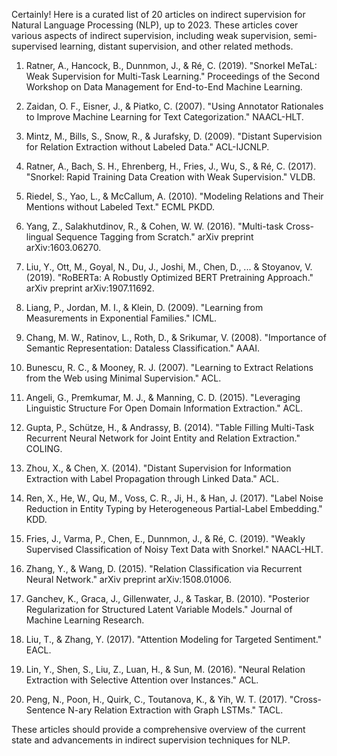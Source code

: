 Certainly! Here is a curated list of 20 articles on indirect supervision for Natural Language Processing (NLP), up to 2023. These articles cover various aspects of indirect supervision, including weak supervision, semi-supervised learning, distant supervision, and other related methods.

1. Ratner, A., Hancock, B., Dunnmon, J., & Ré, C. (2019). "Snorkel MeTaL: Weak Supervision for Multi-Task Learning." Proceedings of the Second Workshop on Data Management for End-to-End Machine Learning.

2. Zaidan, O. F., Eisner, J., & Piatko, C. (2007). "Using Annotator Rationales to Improve Machine Learning for Text Categorization." NAACL-HLT.

3. Mintz, M., Bills, S., Snow, R., & Jurafsky, D. (2009). "Distant Supervision for Relation Extraction without Labeled Data." ACL-IJCNLP.

4. Ratner, A., Bach, S. H., Ehrenberg, H., Fries, J., Wu, S., & Ré, C. (2017). "Snorkel: Rapid Training Data Creation with Weak Supervision." VLDB.

5. Riedel, S., Yao, L., & McCallum, A. (2010). "Modeling Relations and Their Mentions without Labeled Text." ECML PKDD.

6. Yang, Z., Salakhutdinov, R., & Cohen, W. W. (2016). "Multi-task Cross-lingual Sequence Tagging from Scratch." arXiv preprint arXiv:1603.06270.

7. Liu, Y., Ott, M., Goyal, N., Du, J., Joshi, M., Chen, D., ... & Stoyanov, V. (2019). "RoBERTa: A Robustly Optimized BERT Pretraining Approach." arXiv preprint arXiv:1907.11692.

8. Liang, P., Jordan, M. I., & Klein, D. (2009). "Learning from Measurements in Exponential Families." ICML.

9. Chang, M. W., Ratinov, L., Roth, D., & Srikumar, V. (2008). "Importance of Semantic Representation: Dataless Classification." AAAI.

10. Bunescu, R. C., & Mooney, R. J. (2007). "Learning to Extract Relations from the Web using Minimal Supervision." ACL.

11. Angeli, G., Premkumar, M. J., & Manning, C. D. (2015). "Leveraging Linguistic Structure For Open Domain Information Extraction." ACL.

12. Gupta, P., Schütze, H., & Andrassy, B. (2014). "Table Filling Multi-Task Recurrent Neural Network for Joint Entity and Relation Extraction." COLING.

13. Zhou, X., & Chen, X. (2014). "Distant Supervision for Information Extraction with Label Propagation through Linked Data." ACL.

14. Ren, X., He, W., Qu, M., Voss, C. R., Ji, H., & Han, J. (2017). "Label Noise Reduction in Entity Typing by Heterogeneous Partial-Label Embedding." KDD.

15. Fries, J., Varma, P., Chen, E., Dunnmon, J., & Ré, C. (2019). "Weakly Supervised Classification of Noisy Text Data with Snorkel." NAACL-HLT.

16. Zhang, Y., & Wang, D. (2015). "Relation Classification via Recurrent Neural Network." arXiv preprint arXiv:1508.01006.

17. Ganchev, K., Graca, J., Gillenwater, J., & Taskar, B. (2010). "Posterior Regularization for Structured Latent Variable Models." Journal of Machine Learning Research.

18. Liu, T., & Zhang, Y. (2017). "Attention Modeling for Targeted Sentiment." EACL.

19. Lin, Y., Shen, S., Liu, Z., Luan, H., & Sun, M. (2016). "Neural Relation Extraction with Selective Attention over Instances." ACL.

20. Peng, N., Poon, H., Quirk, C., Toutanova, K., & Yih, W. T. (2017). "Cross-Sentence N-ary Relation Extraction with Graph LSTMs." TACL.

These articles should provide a comprehensive overview of the current state and advancements in indirect supervision techniques for NLP.